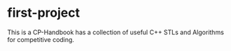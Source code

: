 # first-project

This is a CP-Handbook has a collection of useful C++ STLs and Algorithms for competitive coding.
